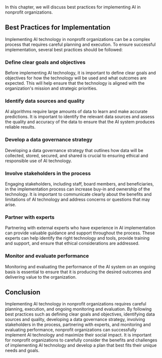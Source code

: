 
In this chapter, we will discuss best practices for implementing AI in nonprofit organizations.

Best Practices for Implementation
---------------------------------

Implementing AI technology in nonprofit organizations can be a complex process that requires careful planning and execution. To ensure successful implementation, several best practices should be followed:

### Define clear goals and objectives

Before implementing AI technology, it is important to define clear goals and objectives for how the technology will be used and what outcomes are expected. This will help ensure that the technology is aligned with the organization's mission and strategic priorities.

### Identify data sources and quality

AI algorithms require large amounts of data to learn and make accurate predictions. It is important to identify the relevant data sources and assess the quality and accuracy of the data to ensure that the AI system produces reliable results.

### Develop a data governance strategy

Developing a data governance strategy that outlines how data will be collected, stored, secured, and shared is crucial to ensuring ethical and responsible use of AI technology.

### Involve stakeholders in the process

Engaging stakeholders, including staff, board members, and beneficiaries, in the implementation process can increase buy-in and ownership of the technology. It is important to communicate clearly about the benefits and limitations of AI technology and address concerns or questions that may arise.

### Partner with experts

Partnering with external experts who have experience in AI implementation can provide valuable guidance and support throughout the process. These experts can help identify the right technology and tools, provide training and support, and ensure that ethical considerations are addressed.

### Monitor and evaluate performance

Monitoring and evaluating the performance of the AI system on an ongoing basis is essential to ensure that it is producing the desired outcomes and delivering value to the organization.

Conclusion
----------

Implementing AI technology in nonprofit organizations requires careful planning, execution, and ongoing monitoring and evaluation. By following best practices such as defining clear goals and objectives, identifying data sources and quality, developing a data governance strategy, involving stakeholders in the process, partnering with experts, and monitoring and evaluating performance, nonprofit organizations can successfully implement AI technology and maximize their social impact. It is important for nonprofit organizations to carefully consider the benefits and challenges of implementing AI technology and develop a plan that best fits their unique needs and goals.
